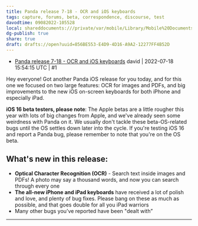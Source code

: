 ```yaml
---
title: Panda release 7-18 - OCR and iOS keyboards
tags: capture, forums, beta, correspondence, discourse, test
davodtime: 09082022-105528
local: shareddocuments:///private/var/mobile/Library/Mobile%20Documents/iCloud~md~obsidian/Documents/OBSHIDDIAN/drafts/856BE553-E4D9-4D16-A9A2-12277FF4B52D.md
dg-publish: true
share: true
draft: drafts://open?uuid=856BE553-E4D9-4D16-A9A2-12277FF4B52D
---
```

- [Panda release 7-18 - OCR and iOS keyboards](https://beta.bear.app/t/panda-release-7-18-ocr-and-ios-keyboards/2929)
david | 2022-07-18 15:54:15 UTC | #1

Hey everyone! Got another Panda iOS release for you today, and for this one we focused on two large features: OCR for images and PDFs, and big improvements to the new iOS on-screen keyboards for both iPhone and especially iPad.

**iOS 16 beta testers, please note**: The Apple betas are a little rougher this year with lots of big changes from Apple, and we've already seen some weirdness with Panda on it. We usually don't tackle these beta-OS-related bugs until the OS settles down later into the cycle. If you're testing iOS 16 and report a Panda bug, please remember to note that you're on the OS beta.

## What's new in this release:

- **Optical Character Recognition (OCR)** - Search text inside images and PDFs! A photo may say a thousand words, and now you can search through every one
- **The all-new iPhone and iPad keyboards** have received a lot of polish and love, and plenty of bug fixes. Please bang on these as much as possible, and that goes double for all you iPad warriors
- Many other bugs you’ve reported have been "dealt with”

-------------------------

